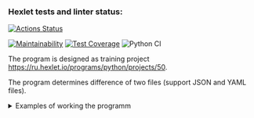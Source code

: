 ### Hexlet tests and linter status:
[![Actions Status](https://github.com/SergeyKornienko/python-project-lvl2/workflows/hexlet-check/badge.svg)](https://github.com/SergeyKornienko/python-project-lvl2/actions)

[![Maintainability](https://api.codeclimate.com/v1/badges/b69f5748279bd2efc928/maintainability)](https://codeclimate.com/github/SergeyKornienko/python-project-lvl2/maintainability) [![Test Coverage](https://api.codeclimate.com/v1/badges/b69f5748279bd2efc928/test_coverage)](https://codeclimate.com/github/SergeyKornienko/python-project-lvl2/test_coverage) ![Python CI](https://github.com/SergeyKornienko/python-project-lvl2/workflows/Python%20CI/badge.svg)

The program is designed as training project https://ru.hexlet.io/programs/python/projects/50. 

The program determines difference of two files (support JSON and YAML files). 

<details>
<summary>Examples of working the programm</summary>

Get difference of JSON-files

[![asciicast](https://asciinema.org/a/385744.svg)](https://asciinema.org/a/385744)

Get difference  of YAML-files

[![asciicast](https://asciinema.org/a/386864.svg)](https://asciinema.org/a/386864)

Get difference of nested files formatter stylish

[![asciicast](https://asciinema.org/a/387563.svg)](https://asciinema.org/a/387563)

Get difference of nested files formatter plain

[![asciicast](https://asciinema.org/a/387634.svg)](https://asciinema.org/a/387634)

Get difference of nested files formatter json

[![asciicast](https://asciinema.org/a/387822.svg)](https://asciinema.org/a/387822)
</details>
